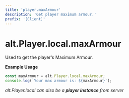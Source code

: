 ```yaml
---
title: 'player.maxArmour'
description: 'Get player maximum armour.'
prefix: '[Client]'
---
```


# alt.Player.local.maxArmour

Used to get the player's Maximum Armour.

**Example Usage**

```js
const maxArmour = alt.Player.local.maxArmour;
console.log(`Your max armour is: ${maxArmour}`);
```

_alt.Player.local can also be a **player instance** from server_
